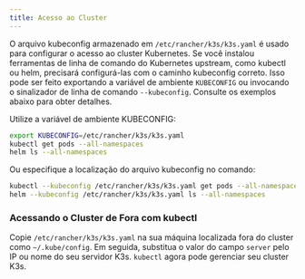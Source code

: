 ```yaml
---
title: Acesso ao Cluster
---
```


O arquivo kubeconfig armazenado em `/etc/rancher/k3s/k3s.yaml` é usado para configurar o acesso ao cluster Kubernetes. Se você instalou ferramentas de linha de comando do Kubernetes upstream, como kubectl ou helm, precisará configurá-las com o caminho kubeconfig correto. Isso pode ser feito exportando a variável de ambiente `KUBECONFIG` ou invocando o sinalizador de linha de comando `--kubeconfig`. Consulte os exemplos abaixo para obter detalhes.

Utilize a variável de ambiente KUBECONFIG:

```bash
export KUBECONFIG=/etc/rancher/k3s/k3s.yaml
kubectl get pods --all-namespaces
helm ls --all-namespaces
```

Ou especifique a localização do arquivo kubeconfig no comando:

```bash
kubectl --kubeconfig /etc/rancher/k3s/k3s.yaml get pods --all-namespaces
helm --kubeconfig /etc/rancher/k3s/k3s.yaml ls --all-namespaces
```

### Acessando o Cluster de Fora com kubectl

Copie `/etc/rancher/k3s/k3s.yaml` na sua máquina localizada fora do cluster como `~/.kube/config`. Em seguida, substitua o valor do campo `server` pelo IP ou nome do seu servidor K3s. `kubectl` agora pode gerenciar seu cluster K3s.